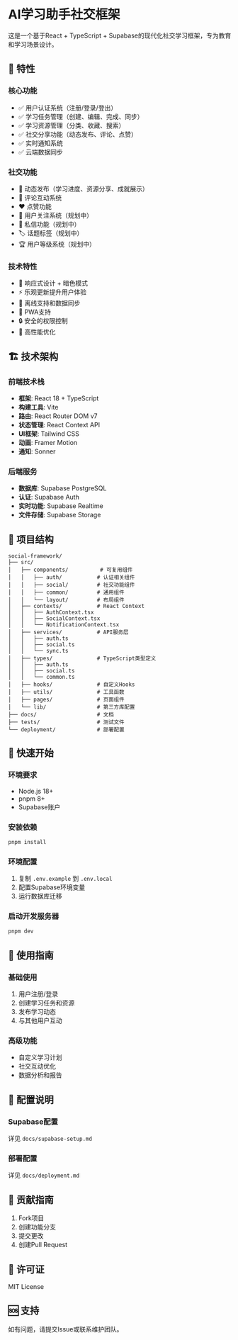 # AI学习助手社交框架

这是一个基于React + TypeScript + Supabase的现代化社交学习框架，专为教育和学习场景设计。

## 🚀 特性

### 核心功能
- ✅ 用户认证系统（注册/登录/登出）
- ✅ 学习任务管理（创建、编辑、完成、同步）
- ✅ 学习资源管理（分类、收藏、搜索）
- ✅ 社交分享功能（动态发布、评论、点赞）
- ✅ 实时通知系统
- ✅ 云端数据同步

### 社交功能
- 📝 动态发布（学习进度、资源分享、成就展示）
- 💬 评论互动系统
- ❤️ 点赞功能
- 👥 用户关注系统（规划中）
- 💌 私信功能（规划中）
- 🏷️ 话题标签（规划中）
- 🏆 用户等级系统（规划中）

### 技术特性
- 🎨 响应式设计 + 暗色模式
- ⚡ 乐观更新提升用户体验
- 🔄 离线支持和数据同步
- 📱 PWA支持
- 🔒 安全的权限控制
- 🚀 高性能优化

## 🏗️ 技术架构

### 前端技术栈
- **框架**: React 18 + TypeScript
- **构建工具**: Vite
- **路由**: React Router DOM v7
- **状态管理**: React Context API
- **UI框架**: Tailwind CSS
- **动画**: Framer Motion
- **通知**: Sonner

### 后端服务
- **数据库**: Supabase PostgreSQL
- **认证**: Supabase Auth
- **实时功能**: Supabase Realtime
- **文件存储**: Supabase Storage

## 📁 项目结构

```
social-framework/
├── src/
│   ├── components/          # 可复用组件
│   │   ├── auth/           # 认证相关组件
│   │   ├── social/         # 社交功能组件
│   │   ├── common/         # 通用组件
│   │   └── layout/         # 布局组件
│   ├── contexts/           # React Context
│   │   ├── AuthContext.tsx
│   │   ├── SocialContext.tsx
│   │   └── NotificationContext.tsx
│   ├── services/           # API服务层
│   │   ├── auth.ts
│   │   ├── social.ts
│   │   └── sync.ts
│   ├── types/              # TypeScript类型定义
│   │   ├── auth.ts
│   │   ├── social.ts
│   │   └── common.ts
│   ├── hooks/              # 自定义Hooks
│   ├── utils/              # 工具函数
│   ├── pages/              # 页面组件
│   └── lib/                # 第三方库配置
├── docs/                   # 文档
├── tests/                  # 测试文件
└── deployment/             # 部署配置
```

## 🚀 快速开始

### 环境要求
- Node.js 18+
- pnpm 8+
- Supabase账户

### 安装依赖
```bash
pnpm install
```

### 环境配置
1. 复制 `.env.example` 到 `.env.local`
2. 配置Supabase环境变量
3. 运行数据库迁移

### 启动开发服务器
```bash
pnpm dev
```

## 📖 使用指南

### 基础使用
1. 用户注册/登录
2. 创建学习任务和资源
3. 发布学习动态
4. 与其他用户互动

### 高级功能
- 自定义学习计划
- 社交互动优化
- 数据分析和报告

## 🔧 配置说明

### Supabase配置
详见 `docs/supabase-setup.md`

### 部署配置
详见 `docs/deployment.md`

## 🤝 贡献指南

1. Fork项目
2. 创建功能分支
3. 提交更改
4. 创建Pull Request

## 📄 许可证

MIT License

## 🆘 支持

如有问题，请提交Issue或联系维护团队。
